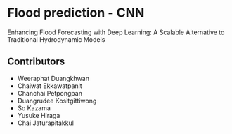 # Flood prediction - CNN
Enhancing Flood Forecasting with Deep Learning: A Scalable Alternative to Traditional Hydrodynamic Models 

## Contributors 
* Weeraphat Duangkhwan
* Chaiwat Ekkawatpanit
* Chanchai Petpongpan
* Duangrudee Kositgittiwong
* So Kazama
* Yusuke Hiraga
* Chai Jaturapitakkul

